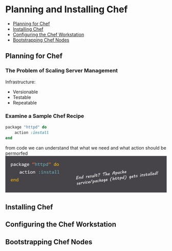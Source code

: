 #  Planning and Installing Chef
- [Planning for Chef](#planning-for-chef)
- [Installing Chef](#installing-chef)
- [Configuring the Chef Workstation](#configuring-the-chef-workstation)
- [Bootstrapping Chef Nodes](#bootstrapping-chef-nodes)

## Planning for Chef
### The Problem of Scaling Server Management

Infrastructure:
* Versionable
* Testable
* Repeatable

### Examine a Sample Chef Recipe
```ruby
package "httpd" do
    action :install
end
```
from code we can understand that what we need and what action should be permorfed
![img](https://github.com/Bes0n/pluralsight/blob/master/chef/images/img1.JPG)













## Installing Chef 
 
 ## Configuring the Chef Workstation

 ## Bootstrapping Chef Nodes